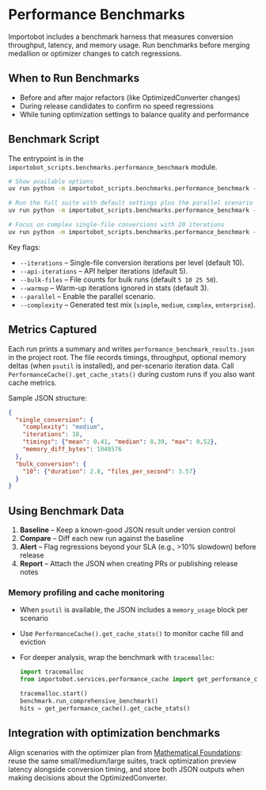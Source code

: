 # Performance Benchmarks

Importobot includes a benchmark harness that measures conversion throughput, latency, and memory usage. Run benchmarks before merging medallion or optimizer changes to catch regressions.

## When to Run Benchmarks

- Before and after major refactors (like OptimizedConverter changes)
- During release candidates to confirm no speed regressions
- While tuning optimization settings to balance quality and performance

## Benchmark Script

The entrypoint is in the `importobot_scripts.benchmarks.performance_benchmark` module.

```bash
# Show available options
uv run python -m importobot_scripts.benchmarks.performance_benchmark --help

# Run the full suite with default settings plus the parallel scenario
uv run python -m importobot_scripts.benchmarks.performance_benchmark --parallel

# Focus on complex single-file conversions with 20 iterations
uv run python -m importobot_scripts.benchmarks.performance_benchmark --iterations 20 --complexity complex
```

Key flags:
- `--iterations` – Single-file conversion iterations per level (default 10).
- `--api-iterations` – API helper iterations (default 5).
- `--bulk-files` – File counts for bulk runs (default `5 10 25 50`).
- `--warmup` – Warm-up iterations ignored in stats (default 3).
- `--parallel` – Enable the parallel scenario.
- `--complexity` – Generated test mix (`simple`, `medium`, `complex`, `enterprise`).

## Metrics Captured

Each run prints a summary and writes
`performance_benchmark_results.json` in the project root. The file records
timings, throughput, optional memory deltas (when `psutil` is installed), and
per-scenario iteration data. Call `PerformanceCache().get_cache_stats()` during
custom runs if you also want cache metrics.

Sample JSON structure:

```json
{
  "single_conversion": {
    "complexity": "medium",
    "iterations": 10,
    "timings": {"mean": 0.41, "median": 0.39, "max": 0.52},
    "memory_diff_bytes": 1048576
  },
  "bulk_conversion": {
    "10": {"duration": 2.8, "files_per_second": 3.57}
  }
}
```

## Using Benchmark Data

1. **Baseline** – Keep a known-good JSON result under version control
2. **Compare** – Diff each new run against the baseline
3. **Alert** – Flag regressions beyond your SLA (e.g., >10% slowdown) before release
4. **Report** – Attach the JSON when creating PRs or publishing release notes

### Memory profiling and cache monitoring

- When `psutil` is available, the JSON includes a `memory_usage` block per scenario
- Use `PerformanceCache().get_cache_stats()` to monitor cache fill and eviction
- For deeper analysis, wrap the benchmark with `tracemalloc`:

  ```python
  import tracemalloc
  from importobot.services.performance_cache import get_performance_cache

  tracemalloc.start()
  benchmark.run_comprehensive_benchmark()
  hits = get_performance_cache().get_cache_stats()
  ```

## Integration with optimization benchmarks

Align scenarios with the optimizer plan from [Mathematical Foundations](Mathematical-Foundations): reuse the same small/medium/large suites, track optimization preview latency alongside conversion timing, and store both JSON outputs when making decisions about the OptimizedConverter.
